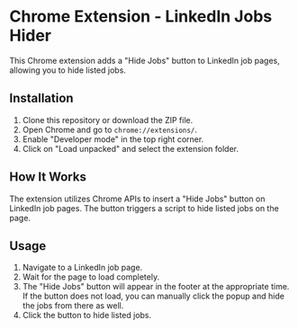 # Chrome Extension - LinkedIn Jobs Hider

This Chrome extension adds a "Hide Jobs" button to LinkedIn job pages, allowing you to hide listed jobs.

## Installation

1. Clone this repository or download the ZIP file.
2. Open Chrome and go to `chrome://extensions/`.
3. Enable "Developer mode" in the top right corner.
4. Click on "Load unpacked" and select the extension folder.

## How It Works

The extension utilizes Chrome APIs to insert a "Hide Jobs" button on LinkedIn job pages. The button triggers a script to hide listed jobs on the page.

## Usage

1. Navigate to a LinkedIn job page.
2. Wait for the page to load completely.
3. The "Hide Jobs" button will appear in the footer at the appropriate time. If the button does not load, you can manually click the popup and hide the jobs from there as well.
4. Click the button to hide listed jobs.
